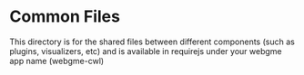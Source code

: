 # Common Files
This directory is for the shared files between different components (such as plugins, visualizers, etc) and is available in requirejs under your webgme app name (webgme-cwl)
